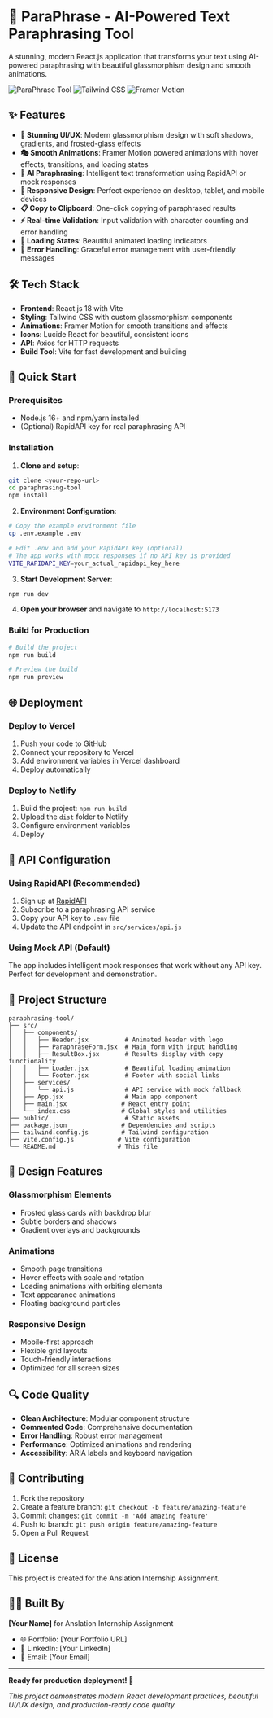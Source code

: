 # 🚀 ParaPhrase - AI-Powered Text Paraphrasing Tool

A stunning, modern React.js application that transforms your text using AI-powered paraphrasing with beautiful glassmorphism design and smooth animations.

![ParaPhrase Tool](https://img.shields.io/badge/React-18.2.0-blue) ![Tailwind CSS](https://img.shields.io/badge/TailwindCSS-3.3.5-blue) ![Framer Motion](https://img.shields.io/badge/FramerMotion-10.16.4-purple)

## ✨ Features

- **🎨 Stunning UI/UX**: Modern glassmorphism design with soft shadows, gradients, and frosted-glass effects
- **🎭 Smooth Animations**: Framer Motion powered animations with hover effects, transitions, and loading states
- **🤖 AI Paraphrasing**: Intelligent text transformation using RapidAPI or mock responses
- **📱 Responsive Design**: Perfect experience on desktop, tablet, and mobile devices
- **📋 Copy to Clipboard**: One-click copying of paraphrased results
- **⚡ Real-time Validation**: Input validation with character counting and error handling
- **🔄 Loading States**: Beautiful animated loading indicators
- **🎯 Error Handling**: Graceful error management with user-friendly messages

## 🛠️ Tech Stack

- **Frontend**: React.js 18 with Vite
- **Styling**: Tailwind CSS with custom glassmorphism components
- **Animations**: Framer Motion for smooth transitions and effects
- **Icons**: Lucide React for beautiful, consistent icons
- **API**: Axios for HTTP requests
- **Build Tool**: Vite for fast development and building

## 🚀 Quick Start

### Prerequisites

- Node.js 16+ and npm/yarn installed
- (Optional) RapidAPI key for real paraphrasing API

### Installation

1. **Clone and setup**:

```bash
git clone <your-repo-url>
cd paraphrasing-tool
npm install
```

2. **Environment Configuration**:

```bash
# Copy the example environment file
cp .env.example .env

# Edit .env and add your RapidAPI key (optional)
# The app works with mock responses if no API key is provided
VITE_RAPIDAPI_KEY=your_actual_rapidapi_key_here
```

3. **Start Development Server**:

```bash
npm run dev
```

4. **Open your browser** and navigate to `http://localhost:5173`

### Build for Production

```bash
# Build the project
npm run build

# Preview the build
npm run preview
```

## 🌐 Deployment

### Deploy to Vercel

1. Push your code to GitHub
2. Connect your repository to Vercel
3. Add environment variables in Vercel dashboard
4. Deploy automatically

### Deploy to Netlify

1. Build the project: `npm run build`
2. Upload the `dist` folder to Netlify
3. Configure environment variables
4. Deploy

## 🔧 API Configuration

### Using RapidAPI (Recommended)

1. Sign up at [RapidAPI](https://rapidapi.com/)
2. Subscribe to a paraphrasing API service
3. Copy your API key to `.env` file
4. Update the API endpoint in `src/services/api.js`

### Using Mock API (Default)

The app includes intelligent mock responses that work without any API key. Perfect for development and demonstration.

## 📁 Project Structure

```
paraphrasing-tool/
├── src/
│   ├── components/
│   │   ├── Header.jsx          # Animated header with logo
│   │   ├── ParaphraseForm.jsx  # Main form with input handling
│   │   ├── ResultBox.jsx       # Results display with copy functionality
│   │   ├── Loader.jsx          # Beautiful loading animation
│   │   └── Footer.jsx          # Footer with social links
│   ├── services/
│   │   └── api.js              # API service with mock fallback
│   ├── App.jsx                 # Main app component
│   ├── main.jsx               # React entry point
│   └── index.css              # Global styles and utilities
├── public/                     # Static assets
├── package.json               # Dependencies and scripts
├── tailwind.config.js         # Tailwind configuration
├── vite.config.js            # Vite configuration
└── README.md                 # This file
```

## 🎨 Design Features

### Glassmorphism Elements

- Frosted glass cards with backdrop blur
- Subtle borders and shadows
- Gradient overlays and backgrounds

### Animations

- Smooth page transitions
- Hover effects with scale and rotation
- Loading animations with orbiting elements
- Text appearance animations
- Floating background particles

### Responsive Design

- Mobile-first approach
- Flexible grid layouts
- Touch-friendly interactions
- Optimized for all screen sizes

## 🔍 Code Quality

- **Clean Architecture**: Modular component structure
- **Commented Code**: Comprehensive documentation
- **Error Handling**: Robust error management
- **Performance**: Optimized animations and rendering
- **Accessibility**: ARIA labels and keyboard navigation

## 🤝 Contributing

1. Fork the repository
2. Create a feature branch: `git checkout -b feature/amazing-feature`
3. Commit changes: `git commit -m 'Add amazing feature'`
4. Push to branch: `git push origin feature/amazing-feature`
5. Open a Pull Request

## 📄 License

This project is created for the Anslation Internship Assignment.

## 👨‍💻 Built By

**[Your Name]** for Anslation Internship Assignment

- 🌐 Portfolio: [Your Portfolio URL]
- 💼 LinkedIn: [Your LinkedIn]
- 📧 Email: [Your Email]

---

**Ready for production deployment! 🚀**

_This project demonstrates modern React development practices, beautiful UI/UX design, and production-ready code quality._

